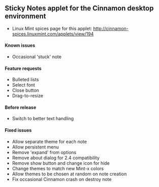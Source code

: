 Sticky Notes applet for the Cinnamon desktop environment
--------------------------------------------------------
* Linux Mint spices page for this applet: http://cinnamon-spices.linuxmint.com/applets/view/194

#### Known issues
* Occasional 'stuck' note

#### Feature requests
* Bulleted lists
* Select font
* Close button
* Drag-to-resize

#### Before release
* Switch to better text handling

#### Fixed issues
* Allow separate theme for each note
* Allow persistent menu
* Remove 'expand' from options
* Remove about dialog for 2.4 compatibility
* Remove show button and change icon for hide
* Change themes to match new Mint-x colors
* Allow themes to be chosen at random on note creation
* Fix occasional Cinnamon crash on destroy note
